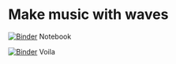 # Make music with waves
[![Binder](https://mybinder.org/badge_logo.svg)](https://mybinder.org/v2/gh/cmg-git/school/HEAD) Notebook

[![Binder](https://mybinder.org/badge_logo.svg)](https://mybinder.org/v2/gh/cmg-git/school/HEAD?labpath=%2Fvoila%2Frender%2Fmaking_music_wd.ipynb) Voila
